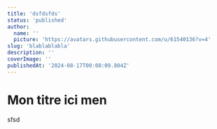 ```yaml
---
title: 'dsfdsfds'
status: 'published'
author:
  name: ''
  picture: 'https://avatars.githubusercontent.com/u/61540136?v=4'
slug: 'blablablabla'
description: ''
coverImage: ''
publishedAt: '2024-08-17T00:08:09.804Z'
---
```


# Mon titre ici men

sfsd